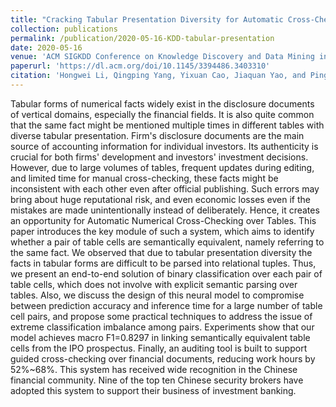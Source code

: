 ```yaml
---
title: "Cracking Tabular Presentation Diversity for Automatic Cross-Checking over Numerical Facts"
collection: publications
permalink: /publication/2020-05-16-KDD-tabular-presentation
date: 2020-05-16
venue: 'ACM SIGKDD Conference on Knowledge Discovery and Data Mining in San Diego, California, USA'
paperurl: 'https://dl.acm.org/doi/10.1145/3394486.3403310'
citation: 'Hongwei Li, Qingping Yang, Yixuan Cao, Jiaquan Yao, and Ping Luo. Cracking Tabular Presentation Diversity for Automatic Cross-Checking over Numerical Facts. In Proceedings of the 26th ACM SIGKDD International Conference on Knowledge Discovery & Data Mining, Aug 23-27, 2020, San Diego, California.'
---
```

Tabular forms of numerical facts widely exist in the disclosure documents of vertical domains, especially the financial fields. It is also quite common that the same fact might be mentioned multiple times in different tables with diverse tabular presentation. Firm's disclosure documents are the main source of accounting information for individual investors. Its authenticity is crucial for both firms' development and investors' investment decisions. However, due to large volumes of tables, frequent updates during editing, and limited time for manual cross-checking, these facts might be inconsistent with each other even after official publishing. Such errors may bring about huge reputational risk, and even economic losses even if the mistakes are made unintentionally instead of deliberately. Hence, it creates an opportunity for Automatic Numerical Cross-Checking over Tables. This paper introduces the key module of such a system, which aims to identify whether a pair of table cells are semantically equivalent, namely referring to the same fact. We observed that due to tabular presentation diversity the facts in tabular forms are difficult to be parsed into relational tuples. Thus, we present an end-to-end solution of binary classification over each pair of table cells, which does not involve with explicit semantic parsing over tables. Also, we discuss the design of this neural model to compromise between prediction accuracy and inference time for a large number of table cell pairs, and propose some practical techniques to address the issue of extreme classification imbalance among pairs. Experiments show that our model achieves macro F1=0.8297 in linking semantically equivalent table cells from the IPO prospectus. Finally, an auditing tool is built to support guided cross-checking over financial documents, reducing work hours by 52%~68%. This system has received wide recognition in the Chinese financial community. Nine of the top ten Chinese security brokers have adopted this system to support their business of investment banking.
